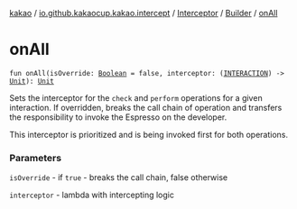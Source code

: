 [kakao](../../../index.md) / [io.github.kakaocup.kakao.intercept](../../index.md) / [Interceptor](../index.md) / [Builder](index.md) / [onAll](./on-all.md)

# onAll

`fun onAll(isOverride: `[`Boolean`](https://kotlinlang.org/api/latest/jvm/stdlib/kotlin/-boolean/index.html)` = false, interceptor: (`[`INTERACTION`](index.md#INTERACTION)`) -> `[`Unit`](https://kotlinlang.org/api/latest/jvm/stdlib/kotlin/-unit/index.html)`): `[`Unit`](https://kotlinlang.org/api/latest/jvm/stdlib/kotlin/-unit/index.html)

Sets the interceptor for the `check` and `perform` operations for a given interaction.
If overridden, breaks the call chain of operation and transfers the responsibility
to invoke the Espresso on the developer.

This interceptor is prioritized and is being invoked first for both operations.

### Parameters

`isOverride` - if `true` - breaks the call chain, false otherwise

`interceptor` - lambda with intercepting logic
